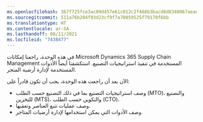 ```yaml
---
ms.openlocfilehash: 367f725fce3ac09d457e61c012c2f468b3bacd8d8340067aeaead30d8b2289de
ms.sourcegitcommit: 511a76b204f93d23cf9f7a70059525f79170f6bb
ms.translationtype: HT
ms.contentlocale: ar-SA
ms.lasthandoff: 08/11/2021
ms.locfileid: "7438477"
---
```

في هذه الوحدة، راجعنا إمكانات Microsoft Dynamics 365 Supply Chain Management المستخدمة في تنفيذ استراتيجيات التصنيع. استكشفنا أيضاً الأدوات المستخدمة لإدارة أرضية المتجر.

الآن بعد أن راجعت هذه الوحدة، يجب أن تكون قادراً على:

 -  وصف استراتيجيات التصنيع بما في ذلك التصنيع حسب الطلب (MTO)، والتصنيع للتخزين (MTS)، والتكوين حسب الطلب (CTO).
 -  وصف عمليات تتبع العناصر وتعقبها.
 -  وصف الأدوات التي يمكن استخدامها لإدارة أرضيات المتاجر.
